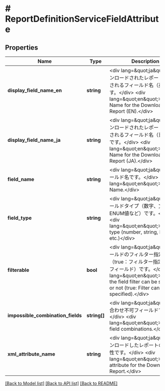 # # ReportDefinitionServiceFieldAttribute

## Properties

Name | Type | Description | Notes
------------ | ------------- | ------------- | -------------
**display_field_name_en** | **string** | &lt;div lang&#x3D;\&quot;ja\&quot;&gt;ダウンロードされたレポートに表示されるフィールド名（英語）です。&lt;/div&gt; &lt;div lang&#x3D;\&quot;en\&quot;&gt;Field Name for the Downloaded Report (EN).&lt;/div&gt; | [optional]
**display_field_name_ja** | **string** | &lt;div lang&#x3D;\&quot;ja\&quot;&gt;ダウンロードされたレポートに表示されるフィールド名（日本語）です。&lt;/div&gt; &lt;div lang&#x3D;\&quot;en\&quot;&gt;Field Name for the Downloaded Report (JA).&lt;/div&gt; | [optional]
**field_name** | **string** | &lt;div lang&#x3D;\&quot;ja\&quot;&gt;フィールド名です。&lt;/div&gt; &lt;div lang&#x3D;\&quot;en\&quot;&gt;Field Name.&lt;/div&gt; | [optional]
**field_type** | **string** | &lt;div lang&#x3D;\&quot;ja\&quot;&gt;フィールドタイプ（数字、文字列、ENUM値など）です。&lt;/div&gt; &lt;div lang&#x3D;\&quot;en\&quot;&gt;Field type (number, string, ENUM, etc.)&lt;/div&gt; | [optional]
**filterable** | **bool** | &lt;div lang&#x3D;\&quot;ja\&quot;&gt;フィールドのフィルター指定可否（true：フィルター指定可能なフィールド）です。&lt;/div&gt; &lt;div lang&#x3D;\&quot;en\&quot;&gt;Whether the field filter can be specified or not (true: Filter can be specified).&lt;/div&gt; | [optional]
**impossible_combination_fields** | **string[]** | &lt;div lang&#x3D;\&quot;ja\&quot;&gt;組み合わせ不可フィールドです。&lt;/div&gt; &lt;div lang&#x3D;\&quot;en\&quot;&gt;Invalid field combinations.&lt;/div&gt; | [optional]
**xml_attribute_name** | **string** | &lt;div lang&#x3D;\&quot;ja\&quot;&gt;ダウンロードしたレポートのXML属性です。&lt;/div&gt; &lt;div lang&#x3D;\&quot;en\&quot;&gt;XML attribute for the Downloaded Report.&lt;/div&gt; | [optional]

[[Back to Model list]](../../README.md#models) [[Back to API list]](../../README.md#endpoints) [[Back to README]](../../README.md)
